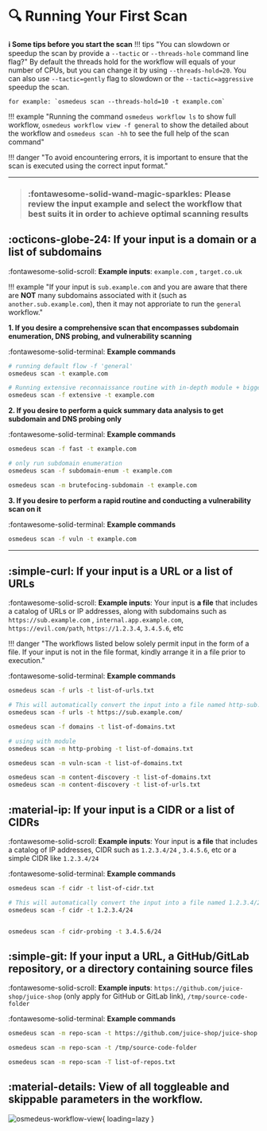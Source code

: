 # :mag: Running Your First Scan

**:information_source:  Some tips before you start the scan**
!!! tips "You can slowdown or speedup the scan by provide a `--tactic` or `--threads-hole` command line flag?"
    By default the threads hold for the workflow will equals of your number of CPUs, but you can change it by using `--threads-hold=20`. You can also use  `--tactic=gently` flag to slowdown or the `--tactic=aggressive` speedup the scan.

    for example: `osmedeus scan --threads-hold=10 -t example.com`

!!! example "Running the command `osmedeus workflow ls` to show full workflow, `osmedeus workflow view -f general` to show the detailed about the workflow and `osmedeus scan -hh` to see the full help of the scan command"

!!! danger "To avoid encountering errors, it is important to ensure that the scan is executed using the correct input format."

***

> ### :fontawesome-solid-wand-magic-sparkles: Please review the input example and select the workflow that best suits it in order to achieve optimal scanning results

## :octicons-globe-24: If your input is a domain or a list of subdomains

:fontawesome-solid-scroll: __Example inputs__: `example.com` , `target.co.uk`

!!! example "If your input is `sub.example.com` and you are aware that there are **NOT** many subdomains associated with it (such as `another.sub.example.com`), then it may not approriate to run the `general` workflow."


**1. If you desire a comprehensive scan that encompasses subdomain enumeration, DNS probing, and vulnerability scanning**

:fontawesome-solid-terminal: __Example commands__
```bash
# running default flow -f 'general'
osmedeus scan -t example.com

# Running extensive reconnaissance routine with in-depth module + bigger wordlists
osmedeus scan -f extensive -t example.com
```


**2. If you desire to perform a quick summary data analysis to get subdomain and DNS probing only**

:fontawesome-solid-terminal: __Example commands__
```bash
osmedeus scan -f fast -t example.com

# only run subdomain enumeration
osmedeus scan -f subdomain-enum -t example.com

osmedeus scan -m brutefocing-subdomain -t example.com
```

**3. If you desire to perform a rapid routine and conducting a vulnerability scan on it**

:fontawesome-solid-terminal: __Example commands__

```bash
osmedeus scan -f vuln -t example.com
```

<hr>

## :simple-curl: If your input is a URL or a list of URLs

:fontawesome-solid-scroll: __Example inputs__: Your input is **a file** that includes a catalog of URLs or IP addresses, along with subdomains such as `https://sub.example.com` , `internal.app.example.com`, `https://evil.com/path`, `https://1.2.3.4`, `3.4.5.6`, etc

!!! danger "The workflows listed below solely permit input in the form of a file. If your input is not in the file format, kindly arrange it in a file prior to execution."

:fontawesome-solid-terminal: __Example commands__

```bash
osmedeus scan -f urls -t list-of-urls.txt

# This will automatically convert the input into a file named http-sub.example.com.txt
osmedeus scan -f urls -t https://sub.example.com/

osmedeus scan -f domains -t list-of-domains.txt

# using with module
osmedeus scan -m http-probing -t list-of-domains.txt

osmedeus scan -m vuln-scan -t list-of-domains.txt

osmedeus scan -m content-discovery -t list-of-domains.txt
osmedeus scan -m content-discovery -t list-of-urls.txt
```

## :material-ip: If your input is a CIDR or a list of CIDRs

:fontawesome-solid-scroll: __Example inputs__: Your input is **a file** that includes a catalog of IP addresses, CIDR such as `1.2.3.4/24` , `3.4.5.6`, etc or a simple CIDR like `1.2.3.4/24`

:fontawesome-solid-terminal: __Example commands__

```bash
osmedeus scan -f cidr -t list-of-cidr.txt

# This will automatically convert the input into a file named 1.2.3.4/24_random.txt
osmedeus scan -f cidr -t 1.2.3.4/24


osmedeus scan -f cidr-probing -t 3.4.5.6/24

```

## :simple-git: If your input a URL, a GitHub/GitLab repository, or a directory containing source files

:fontawesome-solid-scroll: __Example inputs__: `https://github.com/juice-shop/juice-shop` (only apply for GitHub or GitLab link), `/tmp/source-code-folder`

:fontawesome-solid-terminal: __Example commands__

```bash
osmedeus scan -m repo-scan -t https://github.com/juice-shop/juice-shop

osmedeus scan -m repo-scan -t /tmp/source-code-folder

osmedeus scan -m repo-scan -T list-of-repos.txt

```

## :material-details: View of all toggleable and skippable parameters in the workflow.

![osmedeus-workflow-view](/static/images/osmedeus-workflow-view.png){ loading=lazy }
